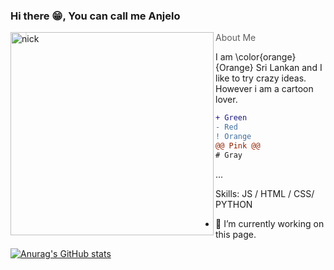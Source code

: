 ### Hi there 😁, You can call me Anjelo 
<img align="left" alt="nick" width="325" src = "https://github.com/AnjeloPeiris711/AnjeloPeris711/blob/main/Nick.png">

> About Me

<p>I am \color{orange}{Orange} Sri Lankan and I like to try crazy ideas. However i am a cartoon lover.</p>
 
```diff
+ Green
- Red
! Orange
@@ Pink @@
# Gray
```
...

Skills:  JS / HTML / CSS/ PYTHON

- 🔭 I’m currently working on this page. 






[![Anurag's GitHub stats](https://github-readme-stats.vercel.app/api?username=AnjeloPeiris711)](https://github.com/anuraghazra/github-readme-stats)
